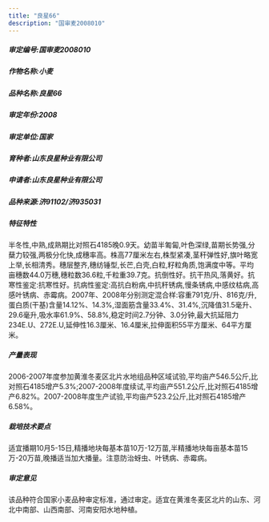 ```yaml
---
title: "良星66"
description: "国审麦2008010"
---
```

##### 审定编号:国审麦2008010

##### 作物名称:小麦

##### 品种名称:良星66

##### 审定年份:2008

##### 审定单位:国家

##### 育种者:山东良星种业有限公司

##### 申请者:山东良星种业有限公司

##### 品种来源:济91102/济935031

##### 特征特性
半冬性,中熟,成熟期比对照石4185晚0.9天。幼苗半匍匐,叶色深绿,苗期长势强,分蘖力较强,两极分化快,成穗率高。株高77厘米左右,株型紧凑,茎秆弹性好,旗叶略宽上举,长相清秀。穗层整齐,穗纺锤型,长芒,白壳,白粒,籽粒角质,饱满度中等。平均亩穗数44.0万穗,穗粒数36.6粒,千粒重39.7克。抗倒性好。抗干热风,落黄好。抗寒性鉴定:抗寒性好。抗病性鉴定:高抗白粉病,中抗秆锈病,慢条锈病,中感纹枯病,高感叶锈病、赤霉病。2007年、2008年分别测定混合样:容重791克/升、816克/升,蛋白质(干基)含量14.12%、14.3%,湿面筋含量33.4%、31.4%,沉降值31.5毫升、29.6毫升,吸水率61.9%、58.8%,稳定时间2.7分钟、3.0分钟,最大抗延阻力234E.U、272E.U,延伸性16.3厘米、16.4厘米,拉伸面积55平方厘米、64平方厘米。

##### 产量表现
2006-2007年度参加黄淮冬麦区北片水地组品种区域试验,平均亩产546.5公斤,比对照石4185增产5.3%;2007-2008年度续试,平均亩产551.2公斤,比对照石4185增产6.82%。2007-2008年度生产试验,平均亩产523.2公斤,比对照石4185增产6.58%。

##### 栽培技术要点
适宜播期10月5-15日,精播地块每基本苗10万-12万苗,半精播地块每亩基本苗15万-20万苗,晚播适当加大播量。注意防治蚜虫、叶锈病、赤霉病。

##### 审定意见
该品种符合国家小麦品种审定标准，通过审定。适宜在黄淮冬麦区北片的山东、河北中南部、山西南部、河南安阳水地种植。
